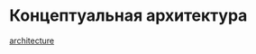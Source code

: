 # Концептуальная архитектура

[architecture](conceptual_architecture.puml)

<!--![Diagram Image Link](conceptual_architecture.puml)-->
